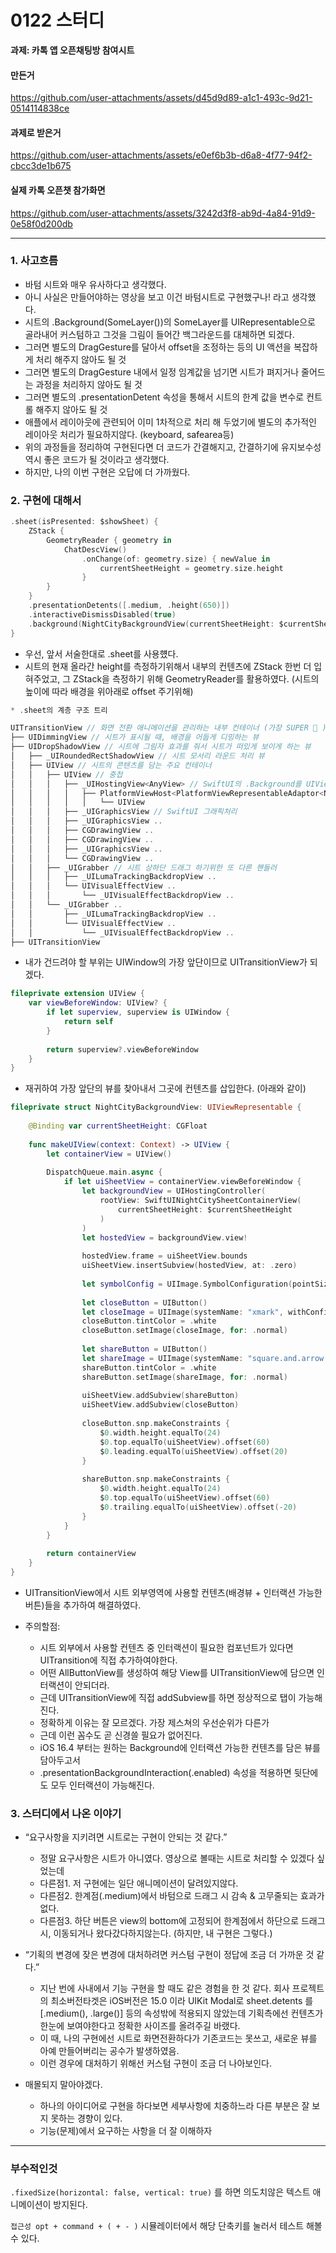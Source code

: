 # 0122 스터디

**과제:  카톡 앱 오픈채팅방 참여시트**

#### 만든거

https://github.com/user-attachments/assets/d45d9d89-a1c1-493c-9d21-0514114838ce

#### 과제로 받은거

https://github.com/user-attachments/assets/e0ef6b3b-d6a8-4f77-94f2-cbcc3de1b675

#### 실제 카톡 오픈챗 참가화면


https://github.com/user-attachments/assets/3242d3f8-ab9d-4a84-91d9-0e58f0d200db

-----

### 1. 사고흐름

- 바텀 시트와 매우 유사하다고 생각했다.
- 아니 사실은 만들어야하는 영상을 보고 이건 바텀시트로 구현했구나! 라고 생각했다.
- 시트의 .Background(SomeLayer())의 SomeLayer를 UIRepresentable으로 골라내어 커스텀하고 그것을 그림이 들어간 백그라운드를 대체하면 되겠다.
- 그러면 별도의 DragGesture를 달아서 offset을 조정하는 등의 UI 액션을 복잡하게 처리 해주지 않아도 될 것
- 그러면 별도의 DragGesture 내에서 일정 임계값을 넘기면 시트가 펴지거나 줄어드는 과정을 처리하지 않아도 될 것
- 그러면 별도의 .presentationDetent 속성을 통해서 시트의 한계 값을 변수로 컨트롤 해주지 않아도 될 것
- 애플에서 레이아웃에 관련되어 이미 1차적으로 처리 해 두었기에 별도의 추가적인 레이아웃 처리가 필요하지않다. (keyboard, safearea등)
- 위의 과정들을 정리하여 구현된다면 더 코드가 간결해지고, 간결하기에 유지보수성 역시 좋은 코드가 될 것이라고 생각했다.
- 하지만, 나의 이번 구현은 오답에 더 가까웠다.

### 2. 구현에 대해서

```swift
.sheet(isPresented: $showSheet) {
    ZStack {
        GeometryReader { geometry in
            ChatDescView()
                .onChange(of: geometry.size) { newValue in
                    currentSheetHeight = geometry.size.height
                }
        }
    }
    .presentationDetents([.medium, .height(650)])
    .interactiveDismissDisabled(true)
    .background(NightCityBackgroundView(currentSheetHeight: $currentSheetHeight))
}
```

- 우선, 앞서 서술한대로 .sheet를 사용헀다.
- 시트의 현재 올라간 height를 측정하기위해서 내부의 컨텐츠에 ZStack 한번 더 입혀주었고, 
그 ZStack을 측정하기 위해 GeometryReader를 활용하였다. (시트의 높이에 따라 배경을 위아래로 offset 주기위해)

```swift
* .sheet의 계층 구조 트리

UITransitionView // 화면 전환 애니메이션을 관리하는 내부 컨테이너 (가장 SUPER 🔼 )
├── UIDimmingView // 시트가 표시될 때, 배경을 어둡게 디밍하는 뷰
├── UIDropShadowView // 시트에 그림자 효과를 줘서 시트가 떠있게 보이게 하는 뷰
│   ├── _UIRoundedRectShadowView // 시트 모서리 라운드 처리 뷰
│   ├── UIView // 시트의 콘텐츠를 담는 주요 컨테이너
│   │   ├── UIView // 중첩
│   │   │   ├── _UIHostingView<AnyView> // SwiftUI의 .Background를 UIView로 대체하기위한 호스팅 아래동일
│   │   │   │   ├── PlatformViewHost<PlatformViewRepresentableAdaptor<NightCityBackgroundView>>
│   │   │   │   │   └── UIView 
│   │   │   ├── _UIGraphicsView // SwiftUI 그래픽처리
│   │   │   ├── _UIGraphicsView ..
│   │   │   ├── CGDrawingView ..
│   │   │   ├── CGDrawingView ..
│   │   │   ├── _UIGraphicsView ..
│   │   │   └── CGDrawingView ..
│   │   ├── _UIGrabber // 시트 상하단 드래그 하기위한 또 다른 핸들러
│   │   │   ├── _UILumaTrackingBackdropView ..
│   │   │   └── UIVisualEffectView ..
│   │   │       └── _UIVisualEffectBackdropView ..
│   │   └── _UIGrabber .. 
│   │       ├── _UILumaTrackingBackdropView ..
│   │       └── UIVisualEffectView ..
│   │           └── _UIVisualEffectBackdropView ..
├── UITransitionView
```

- 내가 건드려야 할 부위는 UIWindow의 가장 앞단이므로 UITransitionView가 되겠다.

```swift
fileprivate extension UIView {
    var viewBeforeWindow: UIView? {
        if let superview, superview is UIWindow {
            return self
        }
        
        return superview?.viewBeforeWindow
    }
}
```

- 재귀하여 가장 앞단의 뷰를 찾아내서 그곳에 컨텐츠를 삽입한다. (아래와 같이)

```swift
fileprivate struct NightCityBackgroundView: UIViewRepresentable {
    
    @Binding var currentSheetHeight: CGFloat
    
    func makeUIView(context: Context) -> UIView {
        let containerView = UIView()
        
        DispatchQueue.main.async {
            if let uiSheetView = containerView.viewBeforeWindow {
                let backgroundView = UIHostingController(
                    rootView: SwiftUINightCitySheetContainerView(
                        currentSheetHeight: $currentSheetHeight
                    )
                )
                let hostedView = backgroundView.view!
                
                hostedView.frame = uiSheetView.bounds
                uiSheetView.insertSubview(hostedView, at: .zero)
                
                let symbolConfig = UIImage.SymbolConfiguration(pointSize: 24, weight: .bold, scale: .default)
                
                let closeButton = UIButton()
                let closeImage = UIImage(systemName: "xmark", withConfiguration: symbolConfig)
                closeButton.tintColor = .white
                closeButton.setImage(closeImage, for: .normal)
                
                let shareButton = UIButton()
                let shareImage = UIImage(systemName: "square.and.arrow.up", withConfiguration: symbolConfig)
                shareButton.tintColor = .white
                shareButton.setImage(shareImage, for: .normal)
                
                uiSheetView.addSubview(shareButton)
                uiSheetView.addSubview(closeButton)
                
                closeButton.snp.makeConstraints {
                    $0.width.height.equalTo(24)
                    $0.top.equalTo(uiSheetView).offset(60)
                    $0.leading.equalTo(uiSheetView).offset(20)
                }
                
                shareButton.snp.makeConstraints {
                    $0.width.height.equalTo(24)
                    $0.top.equalTo(uiSheetView).offset(60)
                    $0.trailing.equalTo(uiSheetView).offset(-20)
                }
            }
        }
        
        return containerView
    }
}
```

- UITransitionView에서 시트 외부영역에 사용할 컨텐츠(배경뷰 + 인터랙션 가능한 버튼)들을 추가하여 해결하였다.

  
- 주의할점:
    - 시트 외부에서 사용할 컨텐츠 중 인터랙션이 필요한 컴포넌트가 있다면 UITransition에 직접 추가하여야한다.
    - 어떤 AllButtonView를 생성하여 해당 View를 UITransitionView에 담으면 인터랙션이 안되더라.
    - 근데 UITransitionView에 직접 addSubview를 하면 정상적으로 탭이 가능해진다.
    - 정확하게 이유는 잘 모르겠다. 가장 제스쳐의 우선순위가 다른가
    - 근데 이런 꼼수도 곧 신경쓸 필요가 없어진다.
    - iOS 16.4 부터는 원하는 Background에 인터랙션 가능한 컨텐츠를 담은 뷰를 담아두고서
    - .presentationBackgroundInteraction(.enabled) 속성을 적용하면 뒷단에도 모두 인터랙션이 가능해진다.

### 3. 스터디에서 나온 이야기

- “요구사항을 지키려면 시트로는 구현이 안되는 것 같다.”
    - 정말 요구사항은 시트가 아니였다. 영상으로 볼때는 시트로 처리할 수 있겠다 싶었는데
    - 다른점1. 저 구현에는 일단 애니메이션이 달려있지않다.
    - 다른점2. 한계점(.medium)에서 바텀으로 드래그 시 감속 & 고무줄되는 효과가 없다.
    - 다른점3. 하단 버튼은 view의 bottom에 고정되어 한계점에서 하단으로 드래그 시, 이동되거나 왔다갔다하지않는다.
    (하지만, 내 구현은 그렇다.)
    
- “기획의 변경에 잦은 변경에 대처하려면 커스텀 구현이 정답에 조금 더 가까운 것 같다.”
    - 지난 번에 사내에서 기능 구현을 할 때도 같은 경험을 한 것 같다. 회사 프로젝트의 최소버전타겟은 iOS버전은 15.0 이라 UIKit Modal로 sheet.detents 를 [.medium(), .large()] 등의 속성밖에 적용되지 않았는데 기획측에선 컨텐츠가 한눈에 보여야한다고 정확한 사이즈를 올려주길 바랬다.
    - 이 때, 나의 구현에선 시트로 화면전환하다가 기존코드는 못쓰고, 새로운 뷰를 아예 만들어버리는 공수가 발생하였음.
    - 이런 경우에 대처하기 위해선 커스텀 구현이 조금 더 나아보인다.

- 매몰되지 말아야겠다.
    - 하나의 아이디어로 구현을 하다보면 세부사항에 치중하느라 다른 부분은 잘 보지 못하는 경향이 있다.
    - 기능(문제)에서 요구하는 사항을 더 잘 이해하자

---

### 부수적인것

`.fixedSize(horizontal: false, vertical: true)` 를 하면 의도치않은 텍스트 애니메이션이 방지된다.

`접근성 opt + command + ( + - )` 시뮬레이터에서 해당 단축키를 눌러서 테스트 해볼 수 있다.
